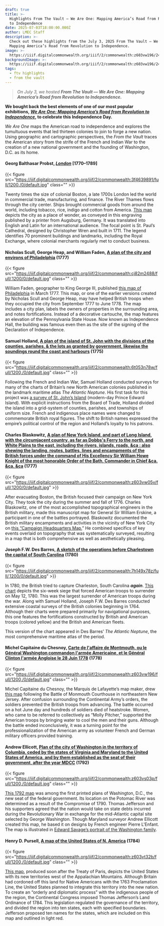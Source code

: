 ```yaml
---
draft: true
title: >-
  Highlights From The Vault — We Are One: Mapping America’s Road from Revolution
  to Independence
date: 2025-07-03T18:00:00.000Z
author: LMEC Staff
description: >-
  Check out these highlights from the July 3, 2025 From The Vault — We Are One:
  Mapping America’s Road from Revolution to Independence.
image: >-
  https://iiif.digitalcommonwealth.org/iiif/2/commonwealth:z603vw196/240,2246,11410,3668/1200,/0/default.jpg
backgroundImage: >-
  https://iiif.digitalcommonwealth.org/iiif/2/commonwealth:z603vw196/240,2246,11410,3668/1200,/0/default.jpg
tags:
  - ftv highlights
  - from the vault
---
```


> *On July 3, we hosted **From The Vault — We Are One: Mapping America’s Road from Revolution to Independence.***

**We bought back the best elements of one of our most popular exhibitions, *[We Are One: Mapping America’s Road from Revolution to Independence](https://collections.leventhalmap.org/exhibits/3)*, to celebrate this Independence Day.**

*We Are One* maps the American road to independence and explores the tumultuous events that led thirteen colonies to join to forge a new nation. Using geographic and cartographic perspectives, the *From the Vault* traces the American story from the strife of the French and Indian War to the creation of a new national government and the founding of Washington, D.C. as its home.

#### Georg Balthasar Probst, *[London](https://collections.leventhalmap.org/search/commonwealth:3f463988r)* \[1770–1789]

{{< figure src="https://iiif.digitalcommonwealth.org/iiif/2/commonwealth:3f4639891/full/1200,/0/default.jpg" class="" >}}

Twenty times the size of colonial Boston, a late 1700s London led the world in commercial trade, manufacturing, and finance. The River Thames flows through the city center. Ships brought commercial goods from around the world, including tobacco, rice, indigo and cotton from America. [This map](https://collections.leventhalmap.org/search/commonwealth:3f463988r) depicts the city as a place of wonder, as conveyed in this engraving published by a printer from Augsburg, Germany. It was translated into English and Latin for an international audience. The focal point is St. Paul’s Cathedral, designed by Christopher Wren and built in 1711. The legend identifies 70 prominent buildings and landmarks, including the Royal Exchange, where colonial merchants regularly met to conduct business.

#### Nicholas Scull, George Heap, and William Faden, [A plan of the city and environs of Philadelphia](https://collections.leventhalmap.org/search/commonwealth:cj82m2470) (1777)

{{< figure src="https://iiif.digitalcommonwealth.org/iiif/2/commonwealth:cj82m2488/full/,1200/0/default.jpg" class="" >}}

William Faden, geographer to King George III, published [this map of Philadelphia](https://collections.leventhalmap.org/search/commonwealth:cj82m2470) in March 1777. This map, or one of the earlier versions created by Nicholas Scull and George Heap, may have helped British troops when they occupied the city from September 1777 to June 1778. The map includes a city plan, labels the owners of properties in the surrounding area, and notes fortifications. Instead of a decorative cartouche, the map features an elevation of the Pennsylvania State House. Now known as Independence Hall, the building was famous even then as the site of the signing of the Declaration of Independence.

#### Samuel Holland, [A plan of the island of St. John with the divisions of the counties, parishes, & the lots as granted by government, likewise the soundings round the coast and harbours](https://collections.leventhalmap.org/search/commonwealth:6t053n77m) (1775)

{{< figure src="https://iiif.digitalcommonwealth.org/iiif/2/commonwealth:6t053n78w/full/1200,/0/default.jpg" class="" >}}

Following the French and Indian War, Samuel Holland conducted surveys for many of the charts of Britain’s new North American colonies published in the landmark maritime atlas *The Atlantic Neptune*. His first task for this project was [a survey of St. John’s Island](https://collections.leventhalmap.org/search/commonwealth:6t053n77m) (modern-day Prince Edward Island). With explicit instructions from the Board of Trade, Holland divided the island into a grid-system of counties, parishes, and townships of uniform size. French and indigenous place names were changed to commemorate British royal figures. The shift to British names expressed the empire’s political control of the region and Holland’s loyalty to his patrons.

#### Charles Blaskowitz, [A plan of New York Island, and part of Long Island, with the circumjacent country, as far as Dobbs's Ferry to the north, and White Plains to the east, including the rivers, islands, roads, \&ca : also shewing the landing, routes, battles, lines and encampments of the British forces under the command of His Excellency Sir William Howe Knight of the most honorable Order of the Bath, Commander in Chief \&ca. \&ca. \&ca](https://collections.leventhalmap.org/search/commonwealth:z603vw04k) (1777)

{{< figure src="https://iiif.digitalcommonwealth.org/iiif/2/commonwealth:z603vw05v/full/,1200/0/default.jpg" >}}

After evacuating Boston, the British focused their campaign on New York City. They took the city during the summer and fall of 1776. Charles Blaskowitz, one of the most accomplished topographical engineers in the British military, made this manuscript map for General Sir William Erskine, a participant in one of the battles portrayed. Blaskowitz documented the British military encampments and activities in the vicinity of New York City on [this “Campaign Headquarters Map.](https://collections.leventhalmap.org/search/commonwealth:z603vw04k)” He combined specifics of key events overlaid on topography that was systematically surveyed, resulting in a map that is both comprehensive as well as aesthetically pleasing.

#### Joseph F.W. Des Barres, [A sketch of the operations before Charlestown the capital of South Carolina](https://collections.leventhalmap.org/search/commonwealth:7h149x77p) (1780)

{{< figure src="https://iiif.digitalcommonwealth.org/iiif/2/commonwealth:7h149x78z/full/,1200/0/default.jpg" >}}

In 1780, the British tried to capture Charleston, South Carolina ***again***. [This chart](https://collections.leventhalmap.org/search/commonwealth:7h149x77p) depicts the six-week siege that forced American troops to surrender on May 12, 1780. This was the largest surrender of American troops during the war. Along with Samuel Holland, Joseph F.W. Des Barres conducted extensive coastal surveys of the British colonies beginning in 1764. Although their charts were prepared primarily for navigational purposes, this one features the fortifications constructed by British and American troops (colored yellow) and the British and American fleets. 

This version of the chart appeared in Des Barres’ *The Atlantic Neptune*, the most comprehensive maritime atlas of the period.

#### Michel Capitaine du Chesnoy, [Carte de l'affaire de Montmouth, ou le Général Washington commandon l'armée Americaine, et le Général Clinton l'armée Angloise le 28 Juin 1778](https://collections.leventhalmap.org/search/commonwealth:z603vw18x) (1778)

{{< figure src="https://iiif.digitalcommonwealth.org/iiif/2/commonwealth:z603vw196/full/1200,/0/default.jpg" class="" >}}

Michel Capitaine du Chesnoy, the Marquis de Lafayette’s map maker, drew [this map](https://collections.leventhalmap.org/search/commonwealth:z603vw18x) following the Battle of Monmouth Courthouse in northeastern New Jersey. After confusion surrounding the Continental Army’s orders, the soldiers prevented the British troops from advancing. The battle occurred on a hot June day and hundreds of soldiers died of heatstroke. Women, who came to be referred to collectively as “Molly Pitcher,” supported the American troops by bringing water to cool the men and their guns. Although the battle ended inconclusively, it was a turning point for the professionalization of the American army as volunteer French and German military officers provided training.

#### Andrew Ellicott, [Plan of the city of Washington in the territory of Columbia, ceded by the states of Virginia and Maryland to the United States of America, and by them established as the seat of their government, after the year MDCC](https://collections.leventhalmap.org/search/commonwealth:z603vs02d) (1792)

{{< figure src="https://iiif.digitalcommonwealth.org/iiif/2/commonwealth:z603vs03p/full/1200,/0/default.jpg" class="" >}}

[This 1792 map](https://collections.leventhalmap.org/search/commonwealth:z603vs02d) was among the first printed plans of Washington, D.C., the new seat of the federal government. Its location on the Potomac River was determined as a result of the Compromise of 1790. Thomas Jefferson and his supporters agreed that the nation would take on state debts incurred during the Revolutionary War in exchange for the mid-Atlantic capital site selected by George Washington. Though Maryland surveyor Andrew Ellicott created this map, he based it on designs by French engineer Pierre L'Enfant. The map is illustrated in [Edward Savage’s portrait of the Washington family](https://www.nga.gov/artworks/561-washington-family).

#### Henry D. Pursell, [A map of the United States of N. America](https://collections.leventhalmap.org/search/commonwealth:z603vt312) (1784)

{{< figure src="https://iiif.digitalcommonwealth.org/iiif/2/commonwealth:z603vt32b/full/1200,/0/default.jpg" class="" >}}

[This map](https://collections.leventhalmap.org/search/commonwealth:z603vt312), produced soon after the Treaty of Paris, depicts the United States with its new territories west of the Appalachian Mountains. Although Britain had cordoned off this land for Native Americans with the 1763 Proclamation Line, the United States planned to integrate this territory into the new nation. To create an “orderly and diplomatic process” with the indigenous people of the region, the Continental Congress imposed Thomas Jefferson’s Land Ordinance of 1784. This legislation regulated the governance of the territory, and divided the region into ten states, each with specified boundaries. Jefferson proposed ten names for the states, which are included on this map and outlined in light red.
